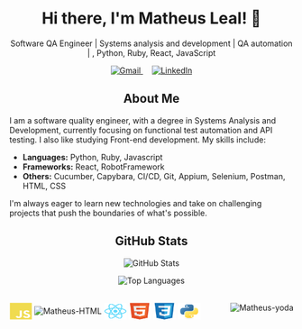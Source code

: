 <!-- Title -->
<h1 align="center">Hi there, I'm Matheus Leal! 👋</h1>

<!-- Subtitle -->
<p align="center">
  Software QA Engineer | Systems analysis and development | QA automation | , Python, Ruby, React, JavaScript
</p>

<!-- Badges -->
<p align="center">
  <a href="mailto:lealdasilva185@gmail.com" target="_blank">
    <img src="https://img.shields.io/badge/-Gmail-%23333?style=for-the-badge&logo=gmail&logoColor=white" alt="Gmail">
  </a>
  &nbsp;&nbsp;&nbsp;
  <a href="https://www.linkedin.com/in/matheus-leal-5693751a2/" target="_blank">
    <img src="https://img.shields.io/badge/-LinkedIn-%230077B5?style=for-the-badge&logo=linkedin&logoColor=white" alt="LinkedIn">
  </a>
</p>


<!-- About Me -->
<h2 align="center">
  About Me
</h2>

I am a software quality engineer, with a degree in Systems Analysis and Development, currently focusing on functional test automation and API testing. I also like studying Front-end development. My skills include:

- **Languages:** Python, Ruby, Javascript
- **Frameworks:** React, RobotFramework
- **Others:** Cucumber, Capybara, CI/CD, Git, Appium, Selenium, Postman, HTML, CSS

I'm always eager to learn new technologies and take on challenging projects that push the boundaries of what's possible.

<!-- GitHub Stats -->
<h2 align="center">
  GitHub Stats
</h2>

<p align="center">
  <img src="https://github-readme-stats.vercel.app/api?username=Leall675&show_icons=true&theme=dark" alt="GitHub Stats"/>
</p>

<p align="center">
  <img src="https://github-readme-stats.vercel.app/api/top-langs/?username=Leall675&layout=compact&theme=dark" alt="Top Languages"/>
</p>


<div style="display: inline_block"><br>
  <img align="center" alt="Matheus-JS" height="30" width="40" src="https://raw.githubusercontent.com/devicons/devicon/master/icons/javascript/javascript-plain.svg">
  <img align="center" alt="Matheus-HTML" height="30" width="40" src="https://cdn.jsdelivr.net/gh/devicons/devicon@latest/icons/ruby/ruby-original.svg" />
  <img align="center" alt="Matheus-React" height="30" width="40" src="https://raw.githubusercontent.com/devicons/devicon/master/icons/react/react-original.svg">
  <img align="center" alt="Matheus-HTML" height="30" width="40" src="https://raw.githubusercontent.com/devicons/devicon/master/icons/html5/html5-original.svg">
  <img align="center" alt="Matheus-CSS" height="30" width="40" src="https://raw.githubusercontent.com/devicons/devicon/master/icons/css3/css3-original.svg">
  <img align="center" alt="Matheus-Python" height="30" width="40" src="https://raw.githubusercontent.com/devicons/devicon/master/icons/python/python-original.svg">
  <img align="right" alt="Matheus-yoda" src="https://cdn.discordapp.com/attachments/795358919417397249/825430589581688872/hi.gif">
</div>
